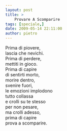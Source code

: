 ```yaml
---
layout: post
title: >
    Provare A Scomparire
tags: [speciale,]
date: 2009-05-14 22:11:00
author: pietro
---
```

Prima di piovere,<br/>lascia che nevichi.<br/>Prima di perdere,<br/>mettiti in gioco.<br/>Prima di capire<br/>di sentirti morto,<br/>morire dentro,<br/>svenire fuori,<br/>le emozioni implodono<br/>tutto collassa<br/>e crolli su te stesso<br/>per non pesare,<br/>ma crolli adesso,<br/>prima di capire<br/>prova a scomparire.
